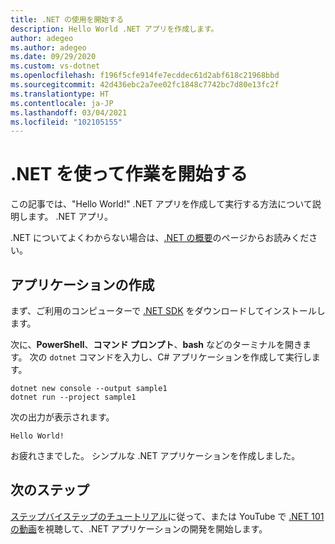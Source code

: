 ```yaml
---
title: .NET の使用を開始する
description: Hello World .NET アプリを作成します。
author: adegeo
ms.author: adegeo
ms.date: 09/29/2020
ms.custom: vs-dotnet
ms.openlocfilehash: f196f5cfe914fe7ecddec61d2abf618c21968bbd
ms.sourcegitcommit: 42d436ebc2a7ee02fc1848c7742bc7d80e13fc2f
ms.translationtype: HT
ms.contentlocale: ja-JP
ms.lasthandoff: 03/04/2021
ms.locfileid: "102105155"
---
```

# <a name="get-started-with-net"></a>.NET を使って作業を開始する

この記事では、"Hello World!" .NET アプリを作成して実行する方法について説明します。 .NET アプリ。

.NET についてよくわからない場合は、[.NET の概要](introduction.md)のページからお読みください。

## <a name="create-an-application"></a>アプリケーションの作成

まず、ご利用のコンピューターで [.NET SDK](https://dotnet.microsoft.com/download/dotnet) をダウンロードしてインストールします。

次に、**PowerShell**、**コマンド プロンプト**、**bash** などのターミナルを開きます。 次の `dotnet` コマンドを入力し、C# アプリケーションを作成して実行します。

```dotnetcli
dotnet new console --output sample1
dotnet run --project sample1
```

次の出力が表示されます。

```output
Hello World!
```

お疲れさまでした。 シンプルな .NET アプリケーションを作成しました。

## <a name="next-steps"></a>次のステップ

[ステップバイステップのチュートリアル](../standard/get-started.md)に従って、または YouTube で [.NET 101 の動画](https://www.youtube.com/playlist?list=PLdo4fOcmZ0oWoazjhXQzBKMrFuArxpW80)を視聴して、.NET アプリケーションの開発を開始します。
